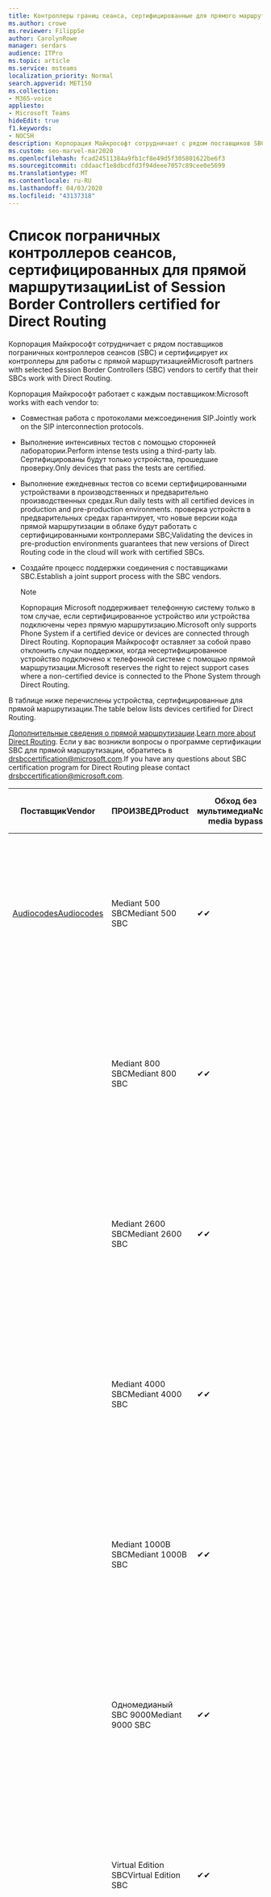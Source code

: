 ```yaml
---
title: Контроллеры границ сеанса, сертифицированные для прямого маршрутизации
ms.author: crowe
ms.reviewer: FilippSe
author: CarolynRowe
manager: serdars
audience: ITPro
ms.topic: article
ms.service: msteams
localization_priority: Normal
search.appverid: MET150
ms.collection:
- M365-voice
appliesto:
- Microsoft Teams
hideEdit: true
f1.keywords:
- NOCSH
description: Корпорация Майкрософт сотрудничает с рядом поставщиков SBC и сертифицирует их контроллеры для работы с прямой маршрутизацией.
ms.custom: seo-marvel-mar2020
ms.openlocfilehash: fcad24511384a9fb1cf8e49d5f305801622be6f3
ms.sourcegitcommit: cddaacf1e8dbcdfd3f94deee7057c89cee0e5699
ms.translationtype: MT
ms.contentlocale: ru-RU
ms.lasthandoff: 04/03/2020
ms.locfileid: "43137318"
---
```

# <a name="list-of-session-border-controllers-certified-for-direct-routing"></a><span data-ttu-id="8caaa-103">Список пограничных контроллеров сеансов, сертифицированных для прямой маршрутизации</span><span class="sxs-lookup"><span data-stu-id="8caaa-103">List of Session Border Controllers certified for Direct Routing</span></span>

<span data-ttu-id="8caaa-104">Корпорация Майкрософт сотрудничает с рядом поставщиков пограничных контроллеров сеансов (SBC) и сертифицирует их контроллеры для работы с прямой маршрутизацией</span><span class="sxs-lookup"><span data-stu-id="8caaa-104">Microsoft partners with selected Session Border Controllers (SBC) vendors to certify that their SBCs work with Direct Routing.</span></span> 

<span data-ttu-id="8caaa-105">Корпорация Майкрософт работает с каждым поставщиком:</span><span class="sxs-lookup"><span data-stu-id="8caaa-105">Microsoft works with each vendor to:</span></span> 

- <span data-ttu-id="8caaa-106">Совместная работа с протоколами межсоединения SIP.</span><span class="sxs-lookup"><span data-stu-id="8caaa-106">Jointly work on the SIP interconnection protocols.</span></span>
- <span data-ttu-id="8caaa-107">Выполнение интенсивных тестов с помощью сторонней лаборатории.</span><span class="sxs-lookup"><span data-stu-id="8caaa-107">Perform intense tests using a third-party lab.</span></span> <span data-ttu-id="8caaa-108">Сертифицированы будут только устройства, прошедшие проверку.</span><span class="sxs-lookup"><span data-stu-id="8caaa-108">Only devices that pass the tests are certified.</span></span> 
- <span data-ttu-id="8caaa-109">Выполнение ежедневных тестов со всеми сертифицированными устройствами в производственных и предварительно производственных средах.</span><span class="sxs-lookup"><span data-stu-id="8caaa-109">Run daily tests with all certified devices in production and pre-production environments.</span></span> <span data-ttu-id="8caaa-110">проверка устройств в предварительных средах гарантирует, что новые версии кода прямой маршрутизации в облаке будут работать с сертифицированными контроллерами SBC;</span><span class="sxs-lookup"><span data-stu-id="8caaa-110">Validating the devices in pre-production environments guarantees that new versions of Direct Routing code in the cloud will work with certified SBCs.</span></span> 
- <span data-ttu-id="8caaa-111">Создайте процесс поддержки соединения с поставщиками SBC.</span><span class="sxs-lookup"><span data-stu-id="8caaa-111">Establish a joint support process with the SBC vendors.</span></span>


  > [!NOTE]
  > <span data-ttu-id="8caaa-112">Корпорация Microsoft поддерживает телефонную систему только в том случае, если сертифицированное устройство или устройства подключены через прямую маршрутизацию.</span><span class="sxs-lookup"><span data-stu-id="8caaa-112">Microsoft only supports Phone System if a certified device or devices are connected through Direct Routing.</span></span> <span data-ttu-id="8caaa-113">Корпорация Майкрософт оставляет за собой право отклонить случаи поддержки, когда несертифицированное устройство подключено к телефонной системе с помощью прямой маршрутизации.</span><span class="sxs-lookup"><span data-stu-id="8caaa-113">Microsoft reserves the right to reject support cases where a non-certified device is connected to the Phone System through Direct Routing.</span></span> 

<span data-ttu-id="8caaa-114">В таблице ниже перечислены устройства, сертифицированные для прямой маршрутизации.</span><span class="sxs-lookup"><span data-stu-id="8caaa-114">The table below lists devices certified for Direct Routing.</span></span> 

<span data-ttu-id="8caaa-115">[Дополнительные сведения о прямой маршрутизации](https://aka.ms/dr).</span><span class="sxs-lookup"><span data-stu-id="8caaa-115">[Learn more about Direct Routing](https://aka.ms/dr).</span></span> <span data-ttu-id="8caaa-116">Если у вас возникли вопросы о программе сертификации SBC для прямой маршрутизации, обратитесь в drsbccertification@microsoft.com.</span><span class="sxs-lookup"><span data-stu-id="8caaa-116">If you have any questions about SBC certification program for Direct Routing please contact drsbccertification@microsoft.com.</span></span>


|                                                       <span data-ttu-id="8caaa-117">Поставщик</span><span class="sxs-lookup"><span data-stu-id="8caaa-117">Vendor</span></span>                                                        |       <span data-ttu-id="8caaa-118">ПРОИЗВЕД</span><span class="sxs-lookup"><span data-stu-id="8caaa-118">Product</span></span>       | <span data-ttu-id="8caaa-119">Обход без мультимедиа</span><span class="sxs-lookup"><span data-stu-id="8caaa-119">Non-media bypass</span></span> | <span data-ttu-id="8caaa-120">Обход мультимедиа</span><span class="sxs-lookup"><span data-stu-id="8caaa-120">Media bypass</span></span> | <span data-ttu-id="8caaa-121">Версия программного обеспечения</span><span class="sxs-lookup"><span data-stu-id="8caaa-121">Software version</span></span> | <span data-ttu-id="8caaa-122">Проверено с помощью поставщиков E911</span><span class="sxs-lookup"><span data-stu-id="8caaa-122">Validated with E911 providers</span></span> | <span data-ttu-id="8caaa-123">Возможность ELIN</span><span class="sxs-lookup"><span data-stu-id="8caaa-123">ELIN capable</span></span>
|---------------------------------------------------------------------------------------------------------------------|---------------------|------------------|--------------|------------------|-----------------|------------------|
| [<span data-ttu-id="8caaa-124">Audiocodes</span><span class="sxs-lookup"><span data-stu-id="8caaa-124">Audiocodes</span></span>](https://www.audiocodes.com/solutions-products/products/products-for-microsoft-365/direct-routing-for-microsoft-teams) |   <span data-ttu-id="8caaa-125">Mediant 500 SBC</span><span class="sxs-lookup"><span data-stu-id="8caaa-125">Mediant 500 SBC</span></span>   |     <span data-ttu-id="8caaa-126">&#10004;</span><span class="sxs-lookup"><span data-stu-id="8caaa-126">&#10004;</span></span>     |   <span data-ttu-id="8caaa-127">&#10004;</span><span class="sxs-lookup"><span data-stu-id="8caaa-127">&#10004;</span></span>    |  <span data-ttu-id="8caaa-128">7.20 а. 250</span><span class="sxs-lookup"><span data-stu-id="8caaa-128">7.20A.250</span></span>   | <ul> <li> [<span data-ttu-id="8caaa-129">Маршрутизация динамического расположения пропускной способности</span><span class="sxs-lookup"><span data-stu-id="8caaa-129">Bandwidth Dynamic Location Routing</span></span>](https://www.bandwidth.com/partners/microsoft-teams-direct-routing) </li> <li><span data-ttu-id="8caaa-130">Intrado ERS</span><span class="sxs-lookup"><span data-stu-id="8caaa-130">Intrado ERS</span></span> </li> <li><span data-ttu-id="8caaa-131">Intrado EGW</span><span class="sxs-lookup"><span data-stu-id="8caaa-131">Intrado EGW</span></span></li> <li> <span data-ttu-id="8caaa-132">Красный Небесный высокогоризонтный мобильный</span><span class="sxs-lookup"><span data-stu-id="8caaa-132">Red Sky Horizon Mobility</span></span> </li>  </ul> |  <span data-ttu-id="8caaa-133">&#10004;</span><span class="sxs-lookup"><span data-stu-id="8caaa-133">&#10004;</span></span>  |
|                                                                                                                     |   <span data-ttu-id="8caaa-134">Mediant 800 SBC</span><span class="sxs-lookup"><span data-stu-id="8caaa-134">Mediant 800 SBC</span></span>   |     <span data-ttu-id="8caaa-135">&#10004;</span><span class="sxs-lookup"><span data-stu-id="8caaa-135">&#10004;</span></span>     |   <span data-ttu-id="8caaa-136">&#10004;</span><span class="sxs-lookup"><span data-stu-id="8caaa-136">&#10004;</span></span>     |  <span data-ttu-id="8caaa-137">7.20 а. 250</span><span class="sxs-lookup"><span data-stu-id="8caaa-137">7.20A.250</span></span>   | <ul> <li> [<span data-ttu-id="8caaa-138">Маршрутизация динамического расположения пропускной способности</span><span class="sxs-lookup"><span data-stu-id="8caaa-138">Bandwidth Dynamic Location Routing</span></span>](https://www.bandwidth.com/partners/microsoft-teams-direct-routing) </li> <li><span data-ttu-id="8caaa-139">Intrado ERS</span><span class="sxs-lookup"><span data-stu-id="8caaa-139">Intrado ERS</span></span> </li> <li><span data-ttu-id="8caaa-140">Intrado EGW</span><span class="sxs-lookup"><span data-stu-id="8caaa-140">Intrado EGW</span></span></li> <li> <span data-ttu-id="8caaa-141">Красный Небесный высокогоризонтный мобильный</span><span class="sxs-lookup"><span data-stu-id="8caaa-141">Red Sky Horizon Mobility</span></span> </li>  </ul>  |  <span data-ttu-id="8caaa-142">&#10004;</span><span class="sxs-lookup"><span data-stu-id="8caaa-142">&#10004;</span></span>  |
|                                                                                                                     |  <span data-ttu-id="8caaa-143">Mediant 2600 SBC</span><span class="sxs-lookup"><span data-stu-id="8caaa-143">Mediant 2600 SBC</span></span>   |     <span data-ttu-id="8caaa-144">&#10004;</span><span class="sxs-lookup"><span data-stu-id="8caaa-144">&#10004;</span></span>     |   <span data-ttu-id="8caaa-145">&#10004;</span><span class="sxs-lookup"><span data-stu-id="8caaa-145">&#10004;</span></span>    |  <span data-ttu-id="8caaa-146">7.20 а. 250</span><span class="sxs-lookup"><span data-stu-id="8caaa-146">7.20A.250</span></span>   |   <ul> <li> [<span data-ttu-id="8caaa-147">Маршрутизация динамического расположения пропускной способности</span><span class="sxs-lookup"><span data-stu-id="8caaa-147">Bandwidth Dynamic Location Routing</span></span>](https://www.bandwidth.com/partners/microsoft-teams-direct-routing) </li> <li><span data-ttu-id="8caaa-148">Intrado ERS</span><span class="sxs-lookup"><span data-stu-id="8caaa-148">Intrado ERS</span></span> </li> <li><span data-ttu-id="8caaa-149">Intrado EGW</span><span class="sxs-lookup"><span data-stu-id="8caaa-149">Intrado EGW</span></span></li> <li> <span data-ttu-id="8caaa-150">Красный Небесный высокогоризонтный мобильный</span><span class="sxs-lookup"><span data-stu-id="8caaa-150">Red Sky Horizon Mobility</span></span> </li>  </ul>  |  <span data-ttu-id="8caaa-151">&#10004;</span><span class="sxs-lookup"><span data-stu-id="8caaa-151">&#10004;</span></span>  |    
|                                                                                                                     |  <span data-ttu-id="8caaa-152">Mediant 4000 SBC</span><span class="sxs-lookup"><span data-stu-id="8caaa-152">Mediant 4000 SBC</span></span>   |     <span data-ttu-id="8caaa-153">&#10004;</span><span class="sxs-lookup"><span data-stu-id="8caaa-153">&#10004;</span></span>     |   <span data-ttu-id="8caaa-154">&#10004;</span><span class="sxs-lookup"><span data-stu-id="8caaa-154">&#10004;</span></span>     |  <span data-ttu-id="8caaa-155">7.20 а. 250</span><span class="sxs-lookup"><span data-stu-id="8caaa-155">7.20A.250</span></span>   |  <ul> <li> [<span data-ttu-id="8caaa-156">Маршрутизация динамического расположения пропускной способности</span><span class="sxs-lookup"><span data-stu-id="8caaa-156">Bandwidth Dynamic Location Routing</span></span>](https://www.bandwidth.com/partners/microsoft-teams-direct-routing) </li> <li><span data-ttu-id="8caaa-157">Intrado ERS</span><span class="sxs-lookup"><span data-stu-id="8caaa-157">Intrado ERS</span></span> </li> <li><span data-ttu-id="8caaa-158">Intrado EGW</span><span class="sxs-lookup"><span data-stu-id="8caaa-158">Intrado EGW</span></span></li> <li> <span data-ttu-id="8caaa-159">Красный Небесный высокогоризонтный мобильный</span><span class="sxs-lookup"><span data-stu-id="8caaa-159">Red Sky Horizon Mobility</span></span> </li>  </ul>  |  <span data-ttu-id="8caaa-160">&#10004;</span><span class="sxs-lookup"><span data-stu-id="8caaa-160">&#10004;</span></span>  |    
|                                                                                                                     | <span data-ttu-id="8caaa-161">Mediant 1000B SBC</span><span class="sxs-lookup"><span data-stu-id="8caaa-161">Mediant 1000B  SBC</span></span>  |     <span data-ttu-id="8caaa-162">&#10004;</span><span class="sxs-lookup"><span data-stu-id="8caaa-162">&#10004;</span></span>     |   <span data-ttu-id="8caaa-163">Pending</span><span class="sxs-lookup"><span data-stu-id="8caaa-163">Pending</span></span>     |  <span data-ttu-id="8caaa-164">7.20 а. 250</span><span class="sxs-lookup"><span data-stu-id="8caaa-164">7.20A.250</span></span>  |  <ul> <li> [<span data-ttu-id="8caaa-165">Маршрутизация динамического расположения пропускной способности</span><span class="sxs-lookup"><span data-stu-id="8caaa-165">Bandwidth Dynamic Location Routing</span></span>](https://www.bandwidth.com/partners/microsoft-teams-direct-routing) </li> <li><span data-ttu-id="8caaa-166">Intrado ERS</span><span class="sxs-lookup"><span data-stu-id="8caaa-166">Intrado ERS</span></span> </li> <li><span data-ttu-id="8caaa-167">Intrado EGW</span><span class="sxs-lookup"><span data-stu-id="8caaa-167">Intrado EGW</span></span></li> <li> <span data-ttu-id="8caaa-168">Красный Небесный высокогоризонтный мобильный</span><span class="sxs-lookup"><span data-stu-id="8caaa-168">Red Sky Horizon Mobility</span></span> </li>  </ul>  |  <span data-ttu-id="8caaa-169">&#10004;</span><span class="sxs-lookup"><span data-stu-id="8caaa-169">&#10004;</span></span>  |    
|                                                                                                                     | <span data-ttu-id="8caaa-170">Одномедианый SBC 9000</span><span class="sxs-lookup"><span data-stu-id="8caaa-170">Mediant 9000  SBC</span></span>  |     <span data-ttu-id="8caaa-171">&#10004;</span><span class="sxs-lookup"><span data-stu-id="8caaa-171">&#10004;</span></span>     |   <span data-ttu-id="8caaa-172">&#10004;</span><span class="sxs-lookup"><span data-stu-id="8caaa-172">&#10004;</span></span>     |  <span data-ttu-id="8caaa-173">7.20 а. 250</span><span class="sxs-lookup"><span data-stu-id="8caaa-173">7.20A.250</span></span>   | <ul> <li> [<span data-ttu-id="8caaa-174">Маршрутизация динамического расположения пропускной способности</span><span class="sxs-lookup"><span data-stu-id="8caaa-174">Bandwidth Dynamic Location Routing</span></span>](https://www.bandwidth.com/partners/microsoft-teams-direct-routing) </li> <li><span data-ttu-id="8caaa-175">Intrado ERS</span><span class="sxs-lookup"><span data-stu-id="8caaa-175">Intrado ERS</span></span> </li> <li><span data-ttu-id="8caaa-176">Intrado EGW</span><span class="sxs-lookup"><span data-stu-id="8caaa-176">Intrado EGW</span></span></li> <li> <span data-ttu-id="8caaa-177">Красный Небесный высокогоризонтный мобильный</span><span class="sxs-lookup"><span data-stu-id="8caaa-177">Red Sky Horizon Mobility</span></span> </li>  </ul>    |  <span data-ttu-id="8caaa-178">&#10004;</span><span class="sxs-lookup"><span data-stu-id="8caaa-178">&#10004;</span></span>  |                                                                       
|                                                                                                                     | <span data-ttu-id="8caaa-179">Virtual Edition SBC</span><span class="sxs-lookup"><span data-stu-id="8caaa-179">Virtual Edition SBC</span></span> |     <span data-ttu-id="8caaa-180">&#10004;</span><span class="sxs-lookup"><span data-stu-id="8caaa-180">&#10004;</span></span>     |   <span data-ttu-id="8caaa-181">&#10004;</span><span class="sxs-lookup"><span data-stu-id="8caaa-181">&#10004;</span></span>     |  <span data-ttu-id="8caaa-182">7.20 а. 250</span><span class="sxs-lookup"><span data-stu-id="8caaa-182">7.20A.250</span></span> |  <ul> <li> [<span data-ttu-id="8caaa-183">Маршрутизация динамического расположения пропускной способности</span><span class="sxs-lookup"><span data-stu-id="8caaa-183">Bandwidth Dynamic Location Routing</span></span>](https://www.bandwidth.com/partners/microsoft-teams-direct-routing) </li> <li><span data-ttu-id="8caaa-184">Intrado ERS</span><span class="sxs-lookup"><span data-stu-id="8caaa-184">Intrado ERS</span></span> </li> <li><span data-ttu-id="8caaa-185">Intrado EGW</span><span class="sxs-lookup"><span data-stu-id="8caaa-185">Intrado EGW</span></span></li> <li> <span data-ttu-id="8caaa-186">Красный Небесный высокогоризонтный мобильный</span><span class="sxs-lookup"><span data-stu-id="8caaa-186">Red Sky Horizon Mobility</span></span> </li>  </ul>   |  <span data-ttu-id="8caaa-187">&#10004;</span><span class="sxs-lookup"><span data-stu-id="8caaa-187">&#10004;</span></span>  |    
|  [<span data-ttu-id="8caaa-188">Ribbon Communications</span><span class="sxs-lookup"><span data-stu-id="8caaa-188">Ribbon Communications</span></span>](https://ribboncommunications.com/solutions/enterprise-solutions/microsoft-skype-business)  |      <span data-ttu-id="8caaa-189">SBC 5110</span><span class="sxs-lookup"><span data-stu-id="8caaa-189">SBC 5110</span></span>       |     <span data-ttu-id="8caaa-190">&#10004;</span><span class="sxs-lookup"><span data-stu-id="8caaa-190">&#10004;</span></span>     |   <span data-ttu-id="8caaa-191">&#10004;</span><span class="sxs-lookup"><span data-stu-id="8caaa-191">&#10004;</span></span>    |       <span data-ttu-id="8caaa-192">7,2</span><span class="sxs-lookup"><span data-stu-id="8caaa-192">7.2</span></span>       | <ul> <li> [<span data-ttu-id="8caaa-193">Маршрутизация динамического расположения пропускной способности</span><span class="sxs-lookup"><span data-stu-id="8caaa-193">Bandwidth Dynamic Location Routing</span></span>](https://www.bandwidth.com/partners/microsoft-teams-direct-routing) </li> <li><span data-ttu-id="8caaa-194">Intrado ERS</span><span class="sxs-lookup"><span data-stu-id="8caaa-194">Intrado ERS</span></span> </li> <li><span data-ttu-id="8caaa-195">Intrado EGW</span><span class="sxs-lookup"><span data-stu-id="8caaa-195">Intrado EGW</span></span></li> <li> <span data-ttu-id="8caaa-196">Красный Небесный высокогоризонтный мобильный</span><span class="sxs-lookup"><span data-stu-id="8caaa-196">Red Sky Horizon Mobility</span></span> </li>  </ul> |    |    
|                                                                                                                     |      <span data-ttu-id="8caaa-197">SBC 5210</span><span class="sxs-lookup"><span data-stu-id="8caaa-197">SBC 5210</span></span>       |     <span data-ttu-id="8caaa-198">&#10004;</span><span class="sxs-lookup"><span data-stu-id="8caaa-198">&#10004;</span></span>     |  <span data-ttu-id="8caaa-199">&#10004;</span><span class="sxs-lookup"><span data-stu-id="8caaa-199">&#10004;</span></span>    |       <span data-ttu-id="8caaa-200">7,2</span><span class="sxs-lookup"><span data-stu-id="8caaa-200">7.2</span></span>       |  <ul> <li> [<span data-ttu-id="8caaa-201">Маршрутизация динамического расположения пропускной способности</span><span class="sxs-lookup"><span data-stu-id="8caaa-201">Bandwidth Dynamic Location Routing</span></span>](https://www.bandwidth.com/partners/microsoft-teams-direct-routing) </li> <li><span data-ttu-id="8caaa-202">Intrado ERS</span><span class="sxs-lookup"><span data-stu-id="8caaa-202">Intrado ERS</span></span> </li> <li><span data-ttu-id="8caaa-203">Intrado EGW</span><span class="sxs-lookup"><span data-stu-id="8caaa-203">Intrado EGW</span></span></li> <li> <span data-ttu-id="8caaa-204">Красный Небесный высокогоризонтный мобильный</span><span class="sxs-lookup"><span data-stu-id="8caaa-204">Red Sky Horizon Mobility</span></span> </li> </ul> |    |    
|                                                                                                                     |      <span data-ttu-id="8caaa-205">SBC 5400</span><span class="sxs-lookup"><span data-stu-id="8caaa-205">SBC 5400</span></span>       |     <span data-ttu-id="8caaa-206">&#10004;</span><span class="sxs-lookup"><span data-stu-id="8caaa-206">&#10004;</span></span>     |   <span data-ttu-id="8caaa-207">&#10004;</span><span class="sxs-lookup"><span data-stu-id="8caaa-207">&#10004;</span></span>   |       <span data-ttu-id="8caaa-208">7,2</span><span class="sxs-lookup"><span data-stu-id="8caaa-208">7.2</span></span>       |  <ul> <li> [<span data-ttu-id="8caaa-209">Маршрутизация динамического расположения пропускной способности</span><span class="sxs-lookup"><span data-stu-id="8caaa-209">Bandwidth Dynamic Location Routing</span></span>](https://www.bandwidth.com/partners/microsoft-teams-direct-routing) </li><li><span data-ttu-id="8caaa-210">Intrado ERS</span><span class="sxs-lookup"><span data-stu-id="8caaa-210">Intrado ERS</span></span> </li> <li><span data-ttu-id="8caaa-211">Intrado EGW</span><span class="sxs-lookup"><span data-stu-id="8caaa-211">Intrado EGW</span></span></li> <li> <span data-ttu-id="8caaa-212">Красный Небесный высокогоризонтный мобильный</span><span class="sxs-lookup"><span data-stu-id="8caaa-212">Red Sky Horizon Mobility</span></span> </li> </ul>  ||    
|                                                                                                                     |      <span data-ttu-id="8caaa-213">SBC 7000</span><span class="sxs-lookup"><span data-stu-id="8caaa-213">SBC 7000</span></span>       |     <span data-ttu-id="8caaa-214">&#10004;</span><span class="sxs-lookup"><span data-stu-id="8caaa-214">&#10004;</span></span>     |   <span data-ttu-id="8caaa-215">&#10004;</span><span class="sxs-lookup"><span data-stu-id="8caaa-215">&#10004;</span></span>    |       <span data-ttu-id="8caaa-216">7,2</span><span class="sxs-lookup"><span data-stu-id="8caaa-216">7.2</span></span>       |   <ul> <li> [<span data-ttu-id="8caaa-217">Маршрутизация динамического расположения пропускной способности</span><span class="sxs-lookup"><span data-stu-id="8caaa-217">Bandwidth Dynamic Location Routing</span></span>](https://www.bandwidth.com/partners/microsoft-teams-direct-routing) </li> <li><span data-ttu-id="8caaa-218">Intrado ERS</span><span class="sxs-lookup"><span data-stu-id="8caaa-218">Intrado ERS</span></span> </li> <li><span data-ttu-id="8caaa-219">Intrado EGW</span><span class="sxs-lookup"><span data-stu-id="8caaa-219">Intrado EGW</span></span></li> <li> <span data-ttu-id="8caaa-220">Красный Небесный высокогоризонтный мобильный</span><span class="sxs-lookup"><span data-stu-id="8caaa-220">Red Sky Horizon Mobility</span></span> </li> </ul> |  |    
|                                                                                                                     |       <span data-ttu-id="8caaa-221">SBC SWe</span><span class="sxs-lookup"><span data-stu-id="8caaa-221">SBC SWe</span></span>       |     <span data-ttu-id="8caaa-222">&#10004;</span><span class="sxs-lookup"><span data-stu-id="8caaa-222">&#10004;</span></span>     |   <span data-ttu-id="8caaa-223">&#10004;</span><span class="sxs-lookup"><span data-stu-id="8caaa-223">&#10004;</span></span>   |       <span data-ttu-id="8caaa-224">7,2</span><span class="sxs-lookup"><span data-stu-id="8caaa-224">7.2</span></span>       |   <ul> <li> [<span data-ttu-id="8caaa-225">Маршрутизация динамического расположения пропускной способности</span><span class="sxs-lookup"><span data-stu-id="8caaa-225">Bandwidth Dynamic Location Routing</span></span>](https://www.bandwidth.com/partners/microsoft-teams-direct-routing) </li> <li><span data-ttu-id="8caaa-226">Intrado ERS</span><span class="sxs-lookup"><span data-stu-id="8caaa-226">Intrado ERS</span></span> </li> <li><span data-ttu-id="8caaa-227">Intrado EGW</span><span class="sxs-lookup"><span data-stu-id="8caaa-227">Intrado EGW</span></span></li> <li> <span data-ttu-id="8caaa-228">Красный Небесный высокогоризонтный мобильный</span><span class="sxs-lookup"><span data-stu-id="8caaa-228">Red Sky Horizon Mobility</span></span> </li> </ul> |    |    
|                                                                                                                     |      <span data-ttu-id="8caaa-229">SBC 1000</span><span class="sxs-lookup"><span data-stu-id="8caaa-229">SBC 1000</span></span>       |     <span data-ttu-id="8caaa-230">&#10004;</span><span class="sxs-lookup"><span data-stu-id="8caaa-230">&#10004;</span></span>     |   <span data-ttu-id="8caaa-231">&#10004;</span><span class="sxs-lookup"><span data-stu-id="8caaa-231">&#10004;</span></span>    |      <span data-ttu-id="8caaa-232">8.0.3 (сборка 537)</span><span class="sxs-lookup"><span data-stu-id="8caaa-232">8.0.3 (build 537)</span></span>     |  <ul> <li> [<span data-ttu-id="8caaa-233">Маршрутизация динамического расположения пропускной способности</span><span class="sxs-lookup"><span data-stu-id="8caaa-233">Bandwidth Dynamic Location Routing</span></span>](https://www.bandwidth.com/partners/microsoft-teams-direct-routing) </li> <li> <span data-ttu-id="8caaa-234">Intrado ERS</span><span class="sxs-lookup"><span data-stu-id="8caaa-234">Intrado ERS</span></span> </li> <li><span data-ttu-id="8caaa-235">Intrado EGW</span><span class="sxs-lookup"><span data-stu-id="8caaa-235">Intrado EGW</span></span> </li> <li> <span data-ttu-id="8caaa-236">Красный Небесный высокогоризонтный мобильный</span><span class="sxs-lookup"><span data-stu-id="8caaa-236">Red Sky Horizon Mobility</span></span> </li> </ul>   |  <span data-ttu-id="8caaa-237">&#10004;</span><span class="sxs-lookup"><span data-stu-id="8caaa-237">&#10004;</span></span>   |    
|                                                                                                                     |      <span data-ttu-id="8caaa-238">SBC 2000</span><span class="sxs-lookup"><span data-stu-id="8caaa-238">SBC 2000</span></span>       |     <span data-ttu-id="8caaa-239">&#10004;</span><span class="sxs-lookup"><span data-stu-id="8caaa-239">&#10004;</span></span>     |   <span data-ttu-id="8caaa-240">&#10004;</span><span class="sxs-lookup"><span data-stu-id="8caaa-240">&#10004;</span></span>   |     <span data-ttu-id="8caaa-241">8.0.3 (сборка 537)</span><span class="sxs-lookup"><span data-stu-id="8caaa-241">8.0.3 (build 537)</span></span>     |  <ul> <li>[<span data-ttu-id="8caaa-242">Маршрутизация динамического расположения пропускной способности</span><span class="sxs-lookup"><span data-stu-id="8caaa-242">Bandwidth Dynamic Location Routing</span></span>](https://www.bandwidth.com/partners/microsoft-teams-direct-routing) </li> <li> <span data-ttu-id="8caaa-243">Intrado ERS</span><span class="sxs-lookup"><span data-stu-id="8caaa-243">Intrado ERS</span></span> </li> <li><span data-ttu-id="8caaa-244">Intrado EGW</span><span class="sxs-lookup"><span data-stu-id="8caaa-244">Intrado EGW</span></span> </li> <li> <span data-ttu-id="8caaa-245">Красный Небесный высокогоризонтный мобильный</span><span class="sxs-lookup"><span data-stu-id="8caaa-245">Red Sky Horizon Mobility</span></span> </li> </ul>   |     <span data-ttu-id="8caaa-246">&#10004;</span><span class="sxs-lookup"><span data-stu-id="8caaa-246">&#10004;</span></span>     |    
|                                                                                                                     |    <span data-ttu-id="8caaa-247">SBC SWe Lite</span><span class="sxs-lookup"><span data-stu-id="8caaa-247">SBC SWe Lite</span></span>     |     <span data-ttu-id="8caaa-248">&#10004;</span><span class="sxs-lookup"><span data-stu-id="8caaa-248">&#10004;</span></span>     |  <span data-ttu-id="8caaa-249">&#10004;</span><span class="sxs-lookup"><span data-stu-id="8caaa-249">&#10004;</span></span>    |      <span data-ttu-id="8caaa-250">8.0.3 (сборка 216)</span><span class="sxs-lookup"><span data-stu-id="8caaa-250">8.0.3 (build 216)</span></span>    |  <ul> <li> [<span data-ttu-id="8caaa-251">Маршрутизация динамического расположения пропускной способности</span><span class="sxs-lookup"><span data-stu-id="8caaa-251">Bandwidth Dynamic Location Routing</span></span>](https://www.bandwidth.com/partners/microsoft-teams-direct-routing) </li> <li> <span data-ttu-id="8caaa-252">Intrado ERS</span><span class="sxs-lookup"><span data-stu-id="8caaa-252">Intrado ERS</span></span> </li> <li><span data-ttu-id="8caaa-253">Intrado EGW</span><span class="sxs-lookup"><span data-stu-id="8caaa-253">Intrado EGW</span></span> </li> <li> <span data-ttu-id="8caaa-254">Красный Небесный высокогоризонтный мобильный</span><span class="sxs-lookup"><span data-stu-id="8caaa-254">Red Sky Horizon Mobility</span></span> </li> </ul>    |     <span data-ttu-id="8caaa-255">&#10004;</span><span class="sxs-lookup"><span data-stu-id="8caaa-255">&#10004;</span></span>     |   
| | <span data-ttu-id="8caaa-256">Серия EdgeMarc</span><span class="sxs-lookup"><span data-stu-id="8caaa-256">EdgeMarc Series</span></span> |  <span data-ttu-id="8caaa-257">&#10004;</span><span class="sxs-lookup"><span data-stu-id="8caaa-257">&#10004;</span></span> | | <span data-ttu-id="8caaa-258">15.6.1</span><span class="sxs-lookup"><span data-stu-id="8caaa-258">15.6.1</span></span> | 
|                     [<span data-ttu-id="8caaa-259">Thinktel</span><span class="sxs-lookup"><span data-stu-id="8caaa-259">Thinktel</span></span>](https://www.thinktel.ca/services/think-365/think-365-overview/)                      |    <span data-ttu-id="8caaa-260">Think 365 SBC</span><span class="sxs-lookup"><span data-stu-id="8caaa-260">Think 365 SBC</span></span>    |     <span data-ttu-id="8caaa-261">&#10004;</span><span class="sxs-lookup"><span data-stu-id="8caaa-261">&#10004;</span></span>     |        <span data-ttu-id="8caaa-262">Pending</span><span class="sxs-lookup"><span data-stu-id="8caaa-262">Pending</span></span>   |       <span data-ttu-id="8caaa-263">1,4</span><span class="sxs-lookup"><span data-stu-id="8caaa-263">1.4</span></span>       |     |    |    
|                     [<span data-ttu-id="8caaa-264">Oracle</span><span class="sxs-lookup"><span data-stu-id="8caaa-264">Oracle</span></span>](https://www.oracle.com/industries/communications/enterprise-session-border-controller/microsoft.html)                      |    <span data-ttu-id="8caaa-265">AP 1100</span><span class="sxs-lookup"><span data-stu-id="8caaa-265">AP 1100</span></span>      |    <span data-ttu-id="8caaa-266">&#10004;</span><span class="sxs-lookup"><span data-stu-id="8caaa-266">&#10004;</span></span>     |    <span data-ttu-id="8caaa-267">&#10004;</span><span class="sxs-lookup"><span data-stu-id="8caaa-267">&#10004;</span></span>    |   <span data-ttu-id="8caaa-268">8.3.0.0.1</span><span class="sxs-lookup"><span data-stu-id="8caaa-268">8.3.0.0.1</span></span> |   <ul> <li> [<span data-ttu-id="8caaa-269">Маршрутизация динамического расположения пропускной способности</span><span class="sxs-lookup"><span data-stu-id="8caaa-269">Bandwidth Dynamic Location Routing</span></span>](https://www.bandwidth.com/partners/microsoft-teams-direct-routing) </li> <li><span data-ttu-id="8caaa-270">Intrado ERS</span><span class="sxs-lookup"><span data-stu-id="8caaa-270">Intrado ERS</span></span> </li> <li><span data-ttu-id="8caaa-271">Intrado EGW</span><span class="sxs-lookup"><span data-stu-id="8caaa-271">Intrado EGW</span></span></li> <li> <span data-ttu-id="8caaa-272">Красный Небесный высокогоризонтный мобильный</span><span class="sxs-lookup"><span data-stu-id="8caaa-272">Red Sky Horizon Mobility</span></span> </li>  </ul>   |  <span data-ttu-id="8caaa-273">&#10004;</span><span class="sxs-lookup"><span data-stu-id="8caaa-273">&#10004;</span></span>  |    
|                                                                                                                    |    <span data-ttu-id="8caaa-274">AP 3900</span><span class="sxs-lookup"><span data-stu-id="8caaa-274">AP 3900</span></span>           |    <span data-ttu-id="8caaa-275">&#10004;</span><span class="sxs-lookup"><span data-stu-id="8caaa-275">&#10004;</span></span>     |    <span data-ttu-id="8caaa-276">&#10004;</span><span class="sxs-lookup"><span data-stu-id="8caaa-276">&#10004;</span></span>   |   <span data-ttu-id="8caaa-277">8.3.0.0.1</span><span class="sxs-lookup"><span data-stu-id="8caaa-277">8.3.0.0.1</span></span>  |  <ul> <li> [<span data-ttu-id="8caaa-278">Маршрутизация динамического расположения пропускной способности</span><span class="sxs-lookup"><span data-stu-id="8caaa-278">Bandwidth Dynamic Location Routing</span></span>](https://www.bandwidth.com/partners/microsoft-teams-direct-routing) </li> <li><span data-ttu-id="8caaa-279">Intrado ERS</span><span class="sxs-lookup"><span data-stu-id="8caaa-279">Intrado ERS</span></span> </li> <li><span data-ttu-id="8caaa-280">Intrado EGW</span><span class="sxs-lookup"><span data-stu-id="8caaa-280">Intrado EGW</span></span></li> <li> <span data-ttu-id="8caaa-281">Красный Небесный высокогоризонтный мобильный</span><span class="sxs-lookup"><span data-stu-id="8caaa-281">Red Sky Horizon Mobility</span></span> </li>  </ul>  |  <span data-ttu-id="8caaa-282">&#10004;</span><span class="sxs-lookup"><span data-stu-id="8caaa-282">&#10004;</span></span>  |    
|                                                                                                                    |      <span data-ttu-id="8caaa-283">AP 4600</span><span class="sxs-lookup"><span data-stu-id="8caaa-283">AP 4600</span></span>         |    <span data-ttu-id="8caaa-284">&#10004;</span><span class="sxs-lookup"><span data-stu-id="8caaa-284">&#10004;</span></span>   |    <span data-ttu-id="8caaa-285">&#10004;</span><span class="sxs-lookup"><span data-stu-id="8caaa-285">&#10004;</span></span>     |     <span data-ttu-id="8caaa-286">8.3.0.0.1</span><span class="sxs-lookup"><span data-stu-id="8caaa-286">8.3.0.0.1</span></span>  |  <ul> <li> [<span data-ttu-id="8caaa-287">Маршрутизация динамического расположения пропускной способности</span><span class="sxs-lookup"><span data-stu-id="8caaa-287">Bandwidth Dynamic Location Routing</span></span>](https://www.bandwidth.com/partners/microsoft-teams-direct-routing) </li> <li><span data-ttu-id="8caaa-288">Intrado ERS</span><span class="sxs-lookup"><span data-stu-id="8caaa-288">Intrado ERS</span></span> </li> <li><span data-ttu-id="8caaa-289">Intrado EGW</span><span class="sxs-lookup"><span data-stu-id="8caaa-289">Intrado EGW</span></span></li> <li> <span data-ttu-id="8caaa-290">Красный Небесный высокогоризонтный мобильный</span><span class="sxs-lookup"><span data-stu-id="8caaa-290">Red Sky Horizon Mobility</span></span> </li>  </ul>  |  <span data-ttu-id="8caaa-291">&#10004;</span><span class="sxs-lookup"><span data-stu-id="8caaa-291">&#10004;</span></span>  |    
|                                                                                                                    |      <span data-ttu-id="8caaa-292">AP 6300</span><span class="sxs-lookup"><span data-stu-id="8caaa-292">AP 6300</span></span>         |    <span data-ttu-id="8caaa-293">&#10004;</span><span class="sxs-lookup"><span data-stu-id="8caaa-293">&#10004;</span></span>   |    <span data-ttu-id="8caaa-294">&#10004;</span><span class="sxs-lookup"><span data-stu-id="8caaa-294">&#10004;</span></span>     |     <span data-ttu-id="8caaa-295">8.3.0.0.1</span><span class="sxs-lookup"><span data-stu-id="8caaa-295">8.3.0.0.1</span></span>  |  <ul> <li> [<span data-ttu-id="8caaa-296">Маршрутизация динамического расположения пропускной способности</span><span class="sxs-lookup"><span data-stu-id="8caaa-296">Bandwidth Dynamic Location Routing</span></span>](https://www.bandwidth.com/partners/microsoft-teams-direct-routing) </li> <li><span data-ttu-id="8caaa-297">Intrado ERS</span><span class="sxs-lookup"><span data-stu-id="8caaa-297">Intrado ERS</span></span> </li> <li><span data-ttu-id="8caaa-298">Intrado EGW</span><span class="sxs-lookup"><span data-stu-id="8caaa-298">Intrado EGW</span></span></li> <li> <span data-ttu-id="8caaa-299">Красный Небесный высокогоризонтный мобильный</span><span class="sxs-lookup"><span data-stu-id="8caaa-299">Red Sky Horizon Mobility</span></span> </li>  </ul>   |  <span data-ttu-id="8caaa-300">&#10004;</span><span class="sxs-lookup"><span data-stu-id="8caaa-300">&#10004;</span></span>  |    
|                                                                                                                   |      <span data-ttu-id="8caaa-301">AP 6350</span><span class="sxs-lookup"><span data-stu-id="8caaa-301">AP 6350</span></span>           |    <span data-ttu-id="8caaa-302">&#10004;</span><span class="sxs-lookup"><span data-stu-id="8caaa-302">&#10004;</span></span>   |    <span data-ttu-id="8caaa-303">&#10004;</span><span class="sxs-lookup"><span data-stu-id="8caaa-303">&#10004;</span></span>    |     <span data-ttu-id="8caaa-304">8.3.0.0.1</span><span class="sxs-lookup"><span data-stu-id="8caaa-304">8.3.0.0.1</span></span>  |   <ul> <li> [<span data-ttu-id="8caaa-305">Маршрутизация динамического расположения пропускной способности</span><span class="sxs-lookup"><span data-stu-id="8caaa-305">Bandwidth Dynamic Location Routing</span></span>](https://www.bandwidth.com/partners/microsoft-teams-direct-routing) </li> <li><span data-ttu-id="8caaa-306">Intrado ERS</span><span class="sxs-lookup"><span data-stu-id="8caaa-306">Intrado ERS</span></span> </li> <li><span data-ttu-id="8caaa-307">Intrado EGW</span><span class="sxs-lookup"><span data-stu-id="8caaa-307">Intrado EGW</span></span></li> <li> <span data-ttu-id="8caaa-308">Красный Небесный высокогоризонтный мобильный</span><span class="sxs-lookup"><span data-stu-id="8caaa-308">Red Sky Horizon Mobility</span></span> </li>  </ul>  |  <span data-ttu-id="8caaa-309">&#10004;</span><span class="sxs-lookup"><span data-stu-id="8caaa-309">&#10004;</span></span>  |                                            
|                                                                                                                    |      <span data-ttu-id="8caaa-310">VME</span><span class="sxs-lookup"><span data-stu-id="8caaa-310">VME</span></span>           |    <span data-ttu-id="8caaa-311">&#10004;</span><span class="sxs-lookup"><span data-stu-id="8caaa-311">&#10004;</span></span>    |    <span data-ttu-id="8caaa-312">&#10004;</span><span class="sxs-lookup"><span data-stu-id="8caaa-312">&#10004;</span></span>    |     <span data-ttu-id="8caaa-313">8.3.0.0.1</span><span class="sxs-lookup"><span data-stu-id="8caaa-313">8.3.0.0.1</span></span>   |   <ul> <li> [<span data-ttu-id="8caaa-314">Маршрутизация динамического расположения пропускной способности</span><span class="sxs-lookup"><span data-stu-id="8caaa-314">Bandwidth Dynamic Location Routing</span></span>](https://www.bandwidth.com/partners/microsoft-teams-direct-routing) </li> <li><span data-ttu-id="8caaa-315">Intrado ERS</span><span class="sxs-lookup"><span data-stu-id="8caaa-315">Intrado ERS</span></span> </li> <li><span data-ttu-id="8caaa-316">Intrado EGW</span><span class="sxs-lookup"><span data-stu-id="8caaa-316">Intrado EGW</span></span></li> <li> <span data-ttu-id="8caaa-317">Красный Небесный высокогоризонтный мобильный</span><span class="sxs-lookup"><span data-stu-id="8caaa-317">Red Sky Horizon Mobility</span></span> </li>  </ul>  |  <span data-ttu-id="8caaa-318">&#10004;</span><span class="sxs-lookup"><span data-stu-id="8caaa-318">&#10004;</span></span>  |    
|                     [<span data-ttu-id="8caaa-319">TE-SYSTEMS</span><span class="sxs-lookup"><span data-stu-id="8caaa-319">TE-SYSTEMS</span></span>](https://www.anynode.de/anynode-and-microsoft-teams/)                               |     <span data-ttu-id="8caaa-320">anynode</span><span class="sxs-lookup"><span data-stu-id="8caaa-320">anynode</span></span>         |     <span data-ttu-id="8caaa-321">&#10004;</span><span class="sxs-lookup"><span data-stu-id="8caaa-321">&#10004;</span></span>   |  <span data-ttu-id="8caaa-322">&#10004;</span><span class="sxs-lookup"><span data-stu-id="8caaa-322">&#10004;</span></span>   |      <span data-ttu-id="8caaa-323">3.16.2</span><span class="sxs-lookup"><span data-stu-id="8caaa-323">3.16.2</span></span>      |     |    |    
|                     [<span data-ttu-id="8caaa-324">Metaswitch</span><span class="sxs-lookup"><span data-stu-id="8caaa-324">Metaswitch</span></span>](https://www.metaswitch.com/products/core-network/perimeta-sbc)                               |     <span data-ttu-id="8caaa-325">Perimeta SBC</span><span class="sxs-lookup"><span data-stu-id="8caaa-325">Perimeta SBC</span></span>        |     <span data-ttu-id="8caaa-326">&#10004;</span><span class="sxs-lookup"><span data-stu-id="8caaa-326">&#10004;</span></span>   |  |      <span data-ttu-id="8caaa-327">4,7</span><span class="sxs-lookup"><span data-stu-id="8caaa-327">4.7</span></span>      |     |    |    

<span data-ttu-id="8caaa-328">В таблице ниже перечислены устройства, которые проверяются на совместимость между прямыми маршрутизацией и аналоговыми устройствами.</span><span class="sxs-lookup"><span data-stu-id="8caaa-328">The following table lists devices that are verified for interoperability between Direct Routing and Analog Devices.</span></span>

|                                                       <span data-ttu-id="8caaa-329">Поставщик</span><span class="sxs-lookup"><span data-stu-id="8caaa-329">Vendor</span></span>                                                        |       <span data-ttu-id="8caaa-330">ПРОИЗВЕД</span><span class="sxs-lookup"><span data-stu-id="8caaa-330">Product</span></span>       | <span data-ttu-id="8caaa-331">Явил</span><span class="sxs-lookup"><span data-stu-id="8caaa-331">Verified</span></span>
|---------------------------------------------------------------------------------------------------------------------|---------------------|------------------|
| [<span data-ttu-id="8caaa-332">Audiocodes</span><span class="sxs-lookup"><span data-stu-id="8caaa-332">Audiocodes</span></span>](https://www.audiocodes.com/solutions-products/products/products-for-microsoft-365/direct-routing-for-microsoft-teams) |   [<span data-ttu-id="8caaa-333">ATA-1</span><span class="sxs-lookup"><span data-stu-id="8caaa-333">ATA-1</span></span>](https://www.audiocodes.com/media/2373/mp-1xx-and-mp-124-datasheet.pdf)   |     <span data-ttu-id="8caaa-334">&#10004;</span><span class="sxs-lookup"><span data-stu-id="8caaa-334">&#10004;</span></span>     |
| [<span data-ttu-id="8caaa-335">Audiocodes</span><span class="sxs-lookup"><span data-stu-id="8caaa-335">Audiocodes</span></span>](https://www.audiocodes.com/solutions-products/products/products-for-microsoft-365/direct-routing-for-microsoft-teams) |   [<span data-ttu-id="8caaa-336">ATA-2</span><span class="sxs-lookup"><span data-stu-id="8caaa-336">ATA-2</span></span>](https://www.audiocodes.com/media/2399/mediapack-20x-mp-20x-analog-telephone-adapters-datasheet.pdf)   |     <span data-ttu-id="8caaa-337">&#10004;</span><span class="sxs-lookup"><span data-stu-id="8caaa-337">&#10004;</span></span>     |
| [<span data-ttu-id="8caaa-338">Вариантов</span><span class="sxs-lookup"><span data-stu-id="8caaa-338">Ribbon</span></span>](https://ribboncommunications.com/solutions/enterprise-solutions/microsoft-solutions) |   [<span data-ttu-id="8caaa-339">SBC 1000. Версия программного обеспечения: 8.1.1 (сборка 527)</span><span class="sxs-lookup"><span data-stu-id="8caaa-339">SBC 1000. Software version: 8.1.1 (build 527)</span></span>](https://support.sonus.net/display/UXDOC81/Connect+SBC+Edge+to+Microsoft+Teams+Direct+Routing+to+Support+Analog+Devices)   |     <span data-ttu-id="8caaa-340">&#10004;</span><span class="sxs-lookup"><span data-stu-id="8caaa-340">&#10004;</span></span>     |
| [<span data-ttu-id="8caaa-341">Вариантов</span><span class="sxs-lookup"><span data-stu-id="8caaa-341">Ribbon</span></span>](https://ribboncommunications.com/solutions/enterprise-solutions/microsoft-solutions) |   [<span data-ttu-id="8caaa-342">SBC 2000. Версия программного обеспечения: 8.1.1 (сборка 527)</span><span class="sxs-lookup"><span data-stu-id="8caaa-342">SBC 2000. Software version: 8.1.1 (build 527)</span></span>](https://support.sonus.net/display/UXDOC81/Connect+SBC+Edge+to+Microsoft+Teams+Direct+Routing+to+Support+Analog+Devices)   |     <span data-ttu-id="8caaa-343">&#10004;</span><span class="sxs-lookup"><span data-stu-id="8caaa-343">&#10004;</span></span>     |


<span data-ttu-id="8caaa-344">Чтобы придать нам отзыв о работе с продуктами, например идеи для новых функций, ознакомьтесь с разметкой [UserVoice](https://microsoftteams.uservoice.com) о сертификации, предоставленной основной версией.</span><span class="sxs-lookup"><span data-stu-id="8caaa-344">To give us product feedback about Teams, such as ideas for new features, see [Uservoice](https://microsoftteams.uservoice.com) Note the certification granted to a major version.</span></span> <span data-ttu-id="8caaa-345">Это означает, что поддерживается микропрограмма с любым числом в микропрограмме SBC, следующей за основной версией.</span><span class="sxs-lookup"><span data-stu-id="8caaa-345">That means that firmware with any number in the SBC firmware following the major version is supported.</span></span>
